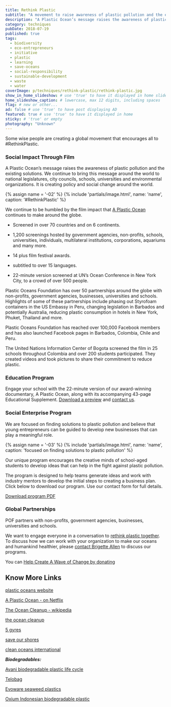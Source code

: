 ```yaml
---
title: Rethink Plastic
subtitle: "A movement to raise awareness of plastic pollution and the existing solutions. Movies, education, and government pressure."
description: "A Plastic Ocean’s message raises the awareness of plastic pollution and the existing solutions. It is creating policy and social change around the world."
category: techniques
pubDate: 2018-07-19
published: true
tags:
  - biodiversity
  - eco-entrepreneurs
  - initiative
  - plastic
  - learning
  - save-oceans
  - social-responsibility
  - sustainable-development
  - waste
  - water
coverImage: p/techniques/rethink-plastic/rethink-plastic.jpg
show_in_home_slideshow: # use 'true' to have it displayed in home slideshow
home_slideshow_caption: # lowercase, max 12 digits, including spaces
flag: # new or other...
ad: false # use 'true' to have post displaying AD
featured: true # use 'true' to have it displayed in home
sticky: # 'true' or empty
photography: "Unknown"
---
```


Some wise people are creating a global movement that encourages all to #RethinkPlastic.

### Social Impact Through Film

A Plastic Ocean’s message raises the awareness of plastic pollution and the existing solutions. We continue to bring this message around the world to national legislatures, city councils, schools, universities and environmental organizations. It is creating policy and social change around the world.

{% assign name = '-02' %} {% include 'partials/image.html', name: 'name', caption: '#RethinkPlastic' %}

We continue to be humbled by the film impact that [A Plastic Ocean](https://youtu.be/6zrn4-FfbXw) continues to make around the globe.

- Screened in over 70 countries and on 6 continents.

- 1,200 screenings hosted by government agencies, non-profits, schools, universities, individuals, multilateral institutions, corporations, aquariums and many more.

- 14 plus film festival awards.

- subtitled to over 15 languages.

- 22-minute version screened at UN’s Ocean Conference in New York City, to a crowd of over 500 people.

Plastic Oceans Foundation has over 50 partnerships around the globe with non-profits, government agencies, businesses, universities and schools. Highlights of some of these partnerships include phasing out Styrofoam containers in the US Embassy in Peru, changing legislation in Barbados and potentially Australia, reducing plastic consumption in hotels in New York, Phuket, Thailand and more.

Plastic Oceans Foundation has reached over 100,000 Facebook members and has also launched Facebook pages in Barbados, Colombia, Chile and Peru.

The United Nations Information Center of Bogota screened the film in 25 schools throughout Colombia and over 200 students participated. They created videos and took pictures to share their commitment to reduce plastic.

### Education Program

Engage your school with the 22-minute version of our award-winning documentary, A Plastic Ocean, along with its accompanying 43-page Educational Supplement. [Download a preview](https://plasticoceans.org/wp-content/uploads/2018/01/Plastic-Oceans_Educational-Supplement_vJan2108.pdf) and [contact us](mailto:chelsea@plasticoceans.org).

### Social Enterprise Program

We are focused on finding solutions to plastic pollution and believe that young entrepreneurs can be guided to develop new businesses that can play a meaningful role.

{% assign name = '-03' %} {% include 'partials/image.html', name: 'name', caption: 'focused on finding solutions to plastic pollution' %}

Our unique program encourages the creative minds of school-aged students to develop ideas that can help in the fight against plastic pollution.

The program is designed to help teams generate ideas and work with industry mentors to develop the initial steps to creating a business plan. Click below to download our program. Use our contact form for full details.

[Download program PDF](https://plasticoceans.org/wp-content/uploads/2018/07/PO_Social-Enterprise-Program_v5.pdf)

### Global Partnerships

POF partners with non-profits, government agencies, businesses, universities and schools.

We want to engage everyone in a conversation to [rethink plastic together](https://plasticoceans.org/global-activities/). To discuss how we can work with your organization to make our oceans and humankind healthier, please [contact Brigette Allen](mailto:brigette@plasticoceans.org) to discuss our programs.

You can [Help Create A Wave of Change by donating](https://plasticoceans.org/donate/)

## Know More Links

[plastic oceans website](https://plasticoceans.org/)

[A Plastic Ocean - on Netflix](https://www.netflix.com/id/title/80164032)

[The Ocean Cleanup - wikipedia ](https://en.wikipedia.org/wiki/The_Ocean_Cleanup)

[the ocean cleanup](http://www.theoceancleanup.com/)

[5 gyres](https://www.5gyres.org/)

[save our shores](https://saveourshores.org/)

[clean oceans international](https://cleanoceansinternational.org/)

**_Biodegradables:_**

[Avani biodegradable plastic life cycle](https://www.avanieco.com/life-cycle-3/)

[Telobag](http://telobag.com/en/home/)

[Evoware seaweed plastics](http://www.evoware.id/)

[Oxium Indonesian biodegradable plastic](http://www.oxium.net/page/)
